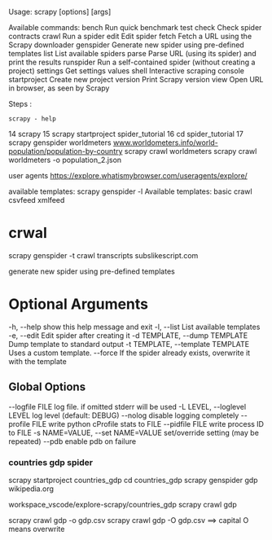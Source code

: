 Usage:
  scrapy <command> [options] [args]

Available commands:
  bench         Run quick benchmark test
  check         Check spider contracts
  crawl         Run a spider
  edit          Edit spider
  fetch         Fetch a URL using the Scrapy downloader
  genspider     Generate new spider using pre-defined templates
  list          List available spiders
  parse         Parse URL (using its spider) and print the results
  runspider     Run a self-contained spider (without creating a project)
  settings      Get settings values
  shell         Interactive scraping console
  startproject  Create new project
  version       Print Scrapy version
  view          Open URL in browser, as seen by Scrapy


Steps :

    scrapy - help
   14  scrapy
   15  scrapy startproject spider_tutorial
   16  cd spider_tutorial
   17  scrapy genspider worldmeters www.worldometers.info/world-population/population-by-country
       scrapy crawl worldmeters
       scrapy crawl worldmeters -o population_2.json

user agents
https://explore.whatismybrowser.com/useragents/explore/


available templates: 
scrapy genspider -l
Available templates:
  basic
  crawl
  csvfeed
  xmlfeed


# crwal 
scrapy genspider -t crawl transcripts subslikescript.com











generate new spider using pre-defined templates

Optional Arguments
==================
  -h, --help            show this help message and exit
  -l, --list            List available templates
  -e, --edit            Edit spider after creating it
  -d TEMPLATE, --dump TEMPLATE
                        Dump template to standard output
  -t TEMPLATE, --template TEMPLATE
                        Uses a custom template.
  --force               If the spider already exists, overwrite it with the template

Global Options
--------------
  --logfile FILE        log file. if omitted stderr will be used
  -L LEVEL, --loglevel LEVEL
                        log level (default: DEBUG)
  --nolog               disable logging completely
  --profile FILE        write python cProfile stats to FILE
  --pidfile FILE        write process ID to FILE
  -s NAME=VALUE, --set NAME=VALUE
                        set/override setting (may be repeated)
  --pdb                 enable pdb on failure

### countries gdp spider 
scrapy startproject countries_gdp
cd countries_gdp
scrapy genspider gdp wikipedia.org


workspace_vscode/explore-scrapy/countries_gdp
    scrapy crawl gdp

scrapy crawl gdp -o gdp.csv
scrapy crawl gdp -O gdp.csv ==> capital O means overwrite 
